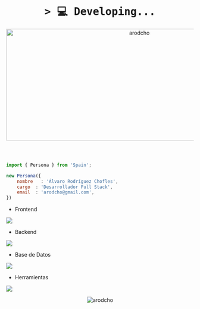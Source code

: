 <h1 align="center">
        <samp>&gt; 💻
                <b>Developing...</b>
        </samp>
</h1>
<p align="center">
  <img src="https://socialify.git.ci/arodcho/arodcho/image?font=Source%20Code%20Pro&language=1&name=1&owner=1&pattern=Plus&theme=Dark" alt="arodcho" width="700" height="300" />
</p>

<br />

```js

import { Persona } from 'Spain';

new Persona({
    nombre   : 'Álvaro Rodríguez Chofles',
    cargo  : 'Desarrollador Full Stack',
    email  : 'arodcho@gmail.com',
})
```

- Frontend
<p align="left">
  <a href="https://skillicons.dev">
    <img src="https://skillicons.dev/icons?i=ts,js,react" />
  </a>
</p>

- Backend
<p align="left">
  <a href="https://skillicons.dev">
    <img src="https://skillicons.dev/icons?i=php,java" />
  </a>
</p>


- Base de Datos
<p align="left">
  <a href="https://skillicons.dev">
    <img src="https://skillicons.dev/icons?i=mysql,postgresql" />
  </a>
</p>

- Herramientas
<p align="left">
  <a href="https://skillicons.dev">
    <img src="https://skillicons.dev/icons?i=github,figma,vscode" />
  </a>
</p>

 <p align="center"> <img src="https://github-readme-stats.vercel.app/api?username=arodcho&show_icons=true&theme=gotham&hide=,prs,contribs" alt="arodcho" />

